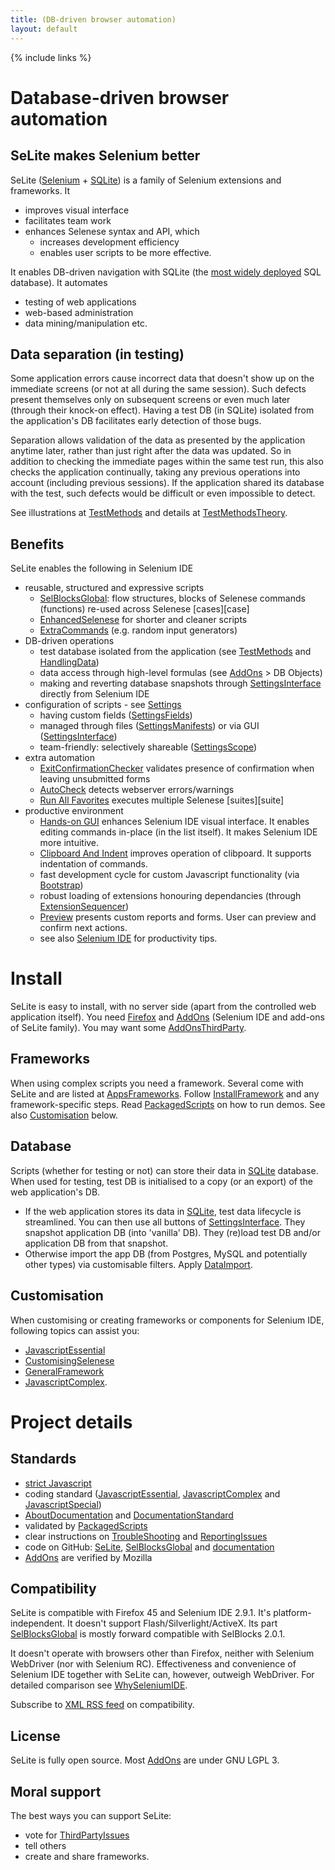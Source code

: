 ```yaml
---
title: (DB-driven browser automation)
layout: default
---
```

{% include links %}

# Database-driven browser automation

## SeLite makes Selenium better
SeLite ([Selenium](SeleniumIDE) + [SQLite](http://www.sqlite.org/)) is a family of Selenium extensions and frameworks. It

 * improves visual interface
 * facilitates team work
 * enhances Selenese syntax and API, which
   * increases development efficiency
   * enables user scripts to be more effective.

It enables DB-driven navigation with SQLite (the [most widely deployed](http://www.sqlite.org/mostdeployed.html) SQL database). It automates

 * testing of web applications
 * web-based administration
 * data mining/manipulation etc.

## Data separation (in testing)
Some application errors cause incorrect data that doesn't show up on the immediate screens (or not at all during the same session). Such defects present themselves only on subsequent screens or even much later (through their knock-on effect). Having a test DB (in SQLite) isolated from the application's DB facilitates early detection of those bugs.

Separation allows validation of the data as presented by the application anytime later, rather than just right after the data was updated. So in addition to checking the immediate pages within the same test run, this also checks the application continually, taking any previous operations into account (including previous sessions). If the application shared its database with the test, such defects would be difficult or even impossible to detect.

See illustrations at [TestMethods](TestMethods) and details at [TestMethodsTheory](TestMethodsTheory).

## Benefits
SeLite enables the following in Selenium IDE

* reusable, structured and expressive scripts
  * [SelBlocksGlobal](SelBlocksGlobal): flow structures, blocks of Selenese commands (functions) re-used across Selenese [cases][case]
  * [EnhancedSelenese](EnhancedSelenese) for shorter and cleaner scripts
  * [ExtraCommands](ExtraCommands) (e.g. random input generators)
* DB-driven operations
  * test database isolated from the application (see [TestMethods](TestMethods) and [HandlingData](HandlingData))
  * data access through high-level formulas (see [AddOns](AddOns) > DB Objects)
  * making and reverting database snapshots through [SettingsInterface](SettingsInterface) directly from Selenium IDE
* configuration of scripts - see [Settings](Settings)
  * having custom fields ([SettingsFields](SettingsFields))
  * managed through files ([SettingsManifests](SettingsManifests)) or via GUI ([SettingsInterface](SettingsInterface))
  * team-friendly: selectively shareable ([SettingsScope](SettingsScope))
* extra automation
  * [ExitConfirmationChecker](ExitConfirmationChecker) validates presence of confirmation when leaving unsubmitted forms
  * [AutoCheck](AutoCheck) detects webserver errors/warnings
  * [Run All Favorites](https://addons.mozilla.org/en-US/firefox/addon/selite-run-all-favorites/) executes multiple Selenese [suites][suite]
* productive environment
  * [Hands-on GUI](SeleniumIDE#hands-on-gui) enhances Selenium IDE visual interface. It enables editing commands in-place (in the list itself). It makes Selenium IDE more intuitive.
  * [Clipboard And Indent](https://addons.mozilla.org/en-US/firefox/addon/selite-clipboard-and-indent/) improves operation of clibpoard. It supports indentation of commands.
  * fast development cycle for custom Javascript functionality (via [Bootstrap](Bootstrap))
  * robust loading of extensions honouring dependancies (through [ExtensionSequencer](ExtensionSequencer))
  * [Preview](Preview) presents custom reports and forms. User can preview and confirm next actions.
  * see also [Selenium IDE](SeleniumIDE) for productivity tips.

# Install
SeLite is easy to install, with no server side (apart from the controlled web application itself). You need [Firefox](http://www.mozilla.org) and [AddOns](AddOns) (Selenium IDE and add-ons of SeLite family). You may want some [AddOnsThirdParty](AddOnsThirdParty).

## Frameworks
When using complex scripts you need a framework. Several come with SeLite and are listed at [AppsFrameworks](AppsFrameworks). Follow [InstallFramework](InstallFramework) and any framework-specific steps. Read [PackagedScripts](PackagedScripts) on how to run demos. See also [Customisation](index#customisation) below.

## Database
Scripts (whether for testing or not) can store their data in [SQLite](http://www.sqlite.org/) database. When used for testing, test DB is initialised to a copy (or an export) of the web application's DB.

 * If the web application stores its data in [SQLite](http://www.sqlite.org/), test data lifecycle is streamlined. You can then use all buttons of [SettingsInterface](SettingsInterface). They snapshot application DB (into 'vanilla' DB). They (re)load test DB and/or application DB from that snapshot.
 * Otherwise import the app DB (from Postgres, MySQL and potentially other types) via customisable filters. Apply [DataImport](DataImport).

## Customisation
When customising or creating frameworks or components for Selenium IDE, following topics can assist you:

* [JavascriptEssential](JavascriptEssential)
* [CustomisingSelenese](CustomisingSelenese)
* [GeneralFramework](GeneralFramework)
* [JavascriptComplex](JavascriptComplex).

# Project details

## Standards
 * [strict Javascript](JavascriptEssential#strict-javascript)
 * coding standard ([JavascriptEssential](JavascriptEssential), [JavascriptComplex](JavascriptComplex) and [JavascriptSpecial](JavascriptSpecial))
 * [AboutDocumentation](AboutDocumentation) and [DocumentationStandard](DocumentationStandard)
 * validated by [PackagedScripts](PackagedScripts)
 * clear instructions on [TroubleShooting](TroubleShooting) and [ReportingIssues](ReportingIssues)
 * code on GitHub: [SeLite](https://github.com/SeLite/SeLite), [SelBlocksGlobal](https://github.com/SeLite/SelBlocksGlobal) and [documentation](https://github.com/SeLite/SeLite.github.io)
 * [AddOns](AddOns) are verified by Mozilla

## Compatibility
SeLite is compatible with Firefox 45 and Selenium IDE 2.9.1. It's platform-independent. It doesn't support Flash/Silverlight/ActiveX. Its part [SelBlocksGlobal](SelBlocksGlobal) is mostly forward compatible with SelBlocks 2.0.1.<!-- Comment: Regarding Adobe Flash: I have't tried https://addons.mozilla.org/en-us/firefox/addon/flex-pilot-x (https://github.com/admc/flex-pilot-x - both last updated in May 2011!), neither https://code.google.com/p/sfapi/. They inject .swf, or they need to be compiled with the Flash application, respectively.-->

It doesn't operate with browsers other than Firefox, neither with Selenium WebDriver (nor with Selenium RC). Effectiveness and convenience of Selenium IDE together with SeLite can, however, outweigh WebDriver. For detailed comparison see [WhySeleniumIDE](WhySeleniumIDE).

Subscribe to [XML RSS feed](http://www.feed43.com/selite-compatibility.xml) on compatibility.<!-- Don't include that in the header of this page. It's the landing page, hence we want its RSS to reflect changes anywhere in the documentation. -->

## License
SeLite is fully open source. Most [AddOns](AddOns) are under GNU LGPL 3.

## Moral support
The best ways you can support SeLite:

 * vote for [ThirdPartyIssues](ThirdPartyIssues)
 * tell others
 * create and share frameworks.